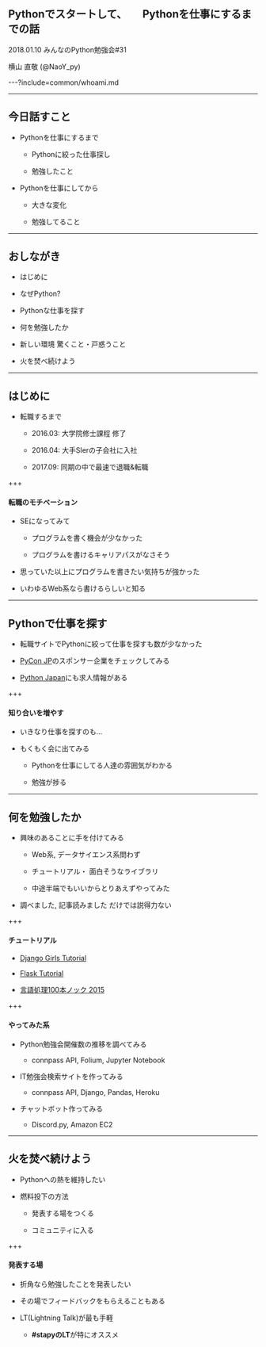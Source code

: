 ## Pythonでスタートして、　　Pythonを仕事にするまでの話


2018.01.10 みんなのPython勉強会#31

横山 直敬 (@NaoY_py)

---?include=common/whoami.md

---

## 今日話すこと

- Pythonを仕事にするまで

  - Pythonに絞った仕事探し

  - 勉強したこと

- Pythonを仕事にしてから

  - 大きな変化

  - 勉強してること

---

## おしながき

- はじめに

- なぜPython?

- Pythonな仕事を探す

- 何を勉強したか

- 新しい環境 驚くこと・戸惑うこと

- 火を焚べ続けよう

---

## はじめに

- 転職するまで

  - 2016.03: 大学院修士課程 修了

  - 2016.04: 大手SIerの子会社に入社

  - 2017.09: 同期の中で最速で退職&転職

+++

#### 転職のモチベーション

- SEになってみて

  - プログラムを書く機会が少なかった
  
  - プログラムを書けるキャリアパスがなさそう
  
- 思っていた以上にプログラムを書きたい気持ちが強かった

- いわゆるWeb系なら書けるらしいと知る 

---

## Pythonで仕事を探す

- 転職サイトでPythonに絞って仕事を探すも数が少なかった

- [PyCon JP](https://pycon.jp/2017/ja/)のスポンサー企業をチェックしてみる

- [Python Japan](http://www.python.jp/)にも求人情報がある

+++

#### 知り合いを増やす

- いきなり仕事を探すのも…

- もくもく会に出てみる

  - Pythonを仕事にしてる人達の雰囲気がわかる

  - 勉強が捗る

---

## 何を勉強したか

- 興味のあることに手を付けてみる

  - Web系, データサイエンス系問わず

  - チュートリアル・ 面白そうなライブラリ

  - 中途半端でもいいからとりあえずやってみた

- 調べました, 記事読みました だけでは説得力ない

+++

#### チュートリアル

- [Django Girls Tutorial](https://djangogirlsjapan.gitbooks.io/workshop_tutorialjp/)

- [Flask Tutorial](http://flask.pocoo.org/docs/0.12/tutorial/)

- [言語処理100本ノック 2015](http://www.cl.ecei.tohoku.ac.jp/nlp100/)

+++

####  やってみた系

- Python勉強会開催数の推移を調べてみる

  - connpass API, Folium, Jupyter Notebook

- IT勉強会検索サイトを作ってみる

  - connpass API, Django, Pandas, Heroku

- チャットボット作ってみる

  - Discord.py, Amazon EC2

---

## 火を焚べ続けよう

- Pythonへの熱を維持したい

- 燃料投下の方法

  - 発表する場をつくる

  - コミュニティに入る

+++

#### 発表する場

- 折角なら勉強したことを発表したい

- その場でフィードバックをもらえることもある

- LT(Lightning Talk)が最も手軽

  - **#stapyのLT**が特にオススメ
